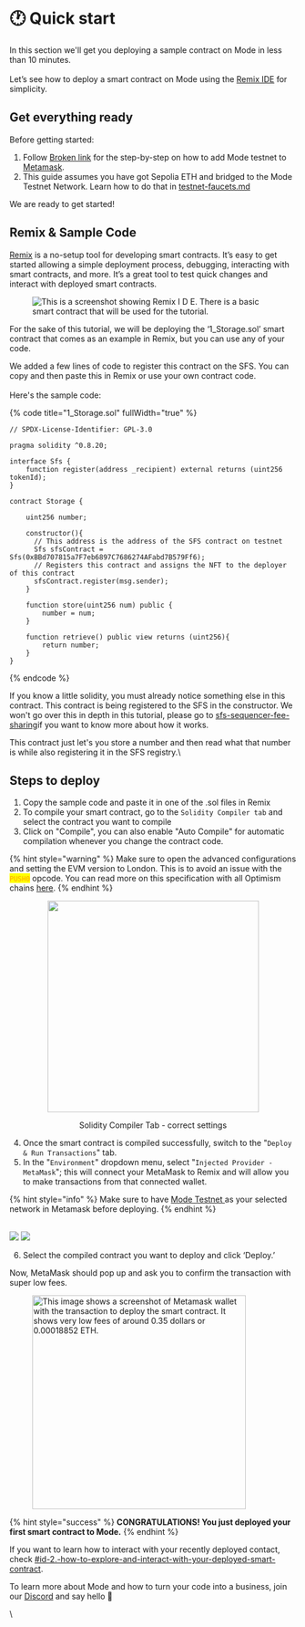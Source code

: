 # 🕐 Quick start

In this section we'll get you deploying a sample contract on Mode in less than 10 minutes.\
\
Let’s see how to deploy a smart contract on Mode using the [Remix IDE](https://remix.ethereum.org) for simplicity.

## Get everything ready

Before getting started:

1. Follow [Broken link](broken-reference "mention") for the step-by-step on how to add Mode testnet to [Metamask](https://metamask.io/download/).
2. This guide assumes you have got Sepolia ETH and bridged to the Mode Testnet Network. Learn how to do that in [testnet-faucets.md](../tools/testnet-faucets.md "mention")

We are ready to get started!

## Remix & Sample Code

[Remix](https://remix.ethereum.org) is a no-setup tool for developing smart contracts. It’s easy to get started allowing a simple deployment process, debugging, interacting with smart contracts, and more. It’s a great tool to test quick changes and interact with deployed smart contracts.

<figure><img src="https://lh4.googleusercontent.com/AdHTInVXjMKYbUPeok0GuLdiZDDTsdxodDjApKYvJ-kEfqQ2dbgEwp1dHhveeYi0m1VkiW6wnBJV_1Tnn4S4JR6KIvuQGZ5eKukwsWAHxF6PsffOneea6mgZzh_OFZThQok1DkpJmtWLkzN1oCmJEYg" alt="This is a screenshot showing Remix I D E. There is a basic smart contract that will be used for the tutorial."><figcaption></figcaption></figure>

For the sake of this tutorial, we will be deploying the ‘1\_Storage.sol’ smart contract that comes as an example in Remix, but you can use any of your code.

We added a few lines of code to register this contract on the SFS. You can copy and then paste this in Remix or use your own contract code.\
\
Here's the sample code:

{% code title="1_Storage.sol" fullWidth="true" %}
```solidity
// SPDX-License-Identifier: GPL-3.0

pragma solidity ^0.8.20;

interface Sfs {
    function register(address _recipient) external returns (uint256 tokenId);
}

contract Storage {

    uint256 number;

    constructor(){
      // This address is the address of the SFS contract on testnet
      Sfs sfsContract = Sfs(0xBBd707815a7F7eb6897C7686274AFabd7B579Ff6); 
      // Registers this contract and assigns the NFT to the deployer of this contract
      sfsContract.register(msg.sender); 
    }
    
    function store(uint256 num) public {
        number = num;
    }

    function retrieve() public view returns (uint256){
        return number;
    }
}
```
{% endcode %}

If you know a little solidity, you must already notice something else in this contract. This contract is being registered to the SFS in the constructor. We won't go over this in depth in this tutorial, please go to [sfs-sequencer-fee-sharing](../build-on-mode/sfs-sequencer-fee-sharing/ "mention")if you want to know more about how it works.



This contract just let's you store a number and then read what that number is while also registering it in the SFS registry.\


## Steps to deploy

1. Copy the sample code and paste it in one of the .sol files in Remix
2. To compile your smart contract, go to the `Solidity Compiler tab` and select the contract you want to compile
3. Click on "Compile", you can also enable "Auto Compile" for automatic compilation whenever you change the contract code.&#x20;

{% hint style="warning" %}
Make sure to open the advanced configurations and setting the EVM version to London. This is to avoid an issue with the <mark style="color:orange;">`PUSH0`</mark> opcode. You can read more on this specification with all Optimism chains [here](https://community.optimism.io/docs/developers/build/differences/#opcode-differences).
{% endhint %}

<div align="center">

<figure><img src="../.gitbook/assets/image (16).png" alt="" width="371"><figcaption><p>Solidity Compiler Tab - correct settings</p></figcaption></figure>

</div>

4. Once the smart contract is compiled successfully, switch to the "`Deploy & Run Transactions`" tab.
5. In the "`Environment`" dropdown menu, select "`Injected Provider - MetaMask`"; this will connect your MetaMask to Remix and will allow you to make transactions from that connected wallet.&#x20;

{% hint style="info" %}
Make sure to have [Mode Testnet ](broken-reference)as your selected network in Metamask before deploying.
{% endhint %}

&#x20;\
![](https://lh4.googleusercontent.com/jmsucoJ4vr4ByW3\_0Nt4gwlckzu78pvh7ugVp2nEep9z9LtpY-BuC5WmhX4k\_uKk2vA\_iIvDZg-VEn8YDzKdoSzmE327wjbLiCIpCGe9xc\_GAxBOC5-LYet-qBNPQ54W5waFpeMZak61a-rmk\_ITxog)                   ![](https://lh6.googleusercontent.com/nIYOD8FEnw-1qCtgMI\_uKK4qRwEjciveycdc3q6iLtuW7su7sOQMZHhG1dw8Rwk2ulO4JFlQU8YxQlJIB8c6uMZJ5t19PCikrkIKVsRZW68PVRz8RVs1NtQOxrQ6x7CwZXtwjlv6W4Fe9x45\_44LWSQ)

6. Select the compiled contract you want to deploy and click ‘Deploy.’&#x20;

Now, MetaMask should pop up and ask you to confirm the transaction with super low fees.&#x20;

<figure><img src="https://lh4.googleusercontent.com/u2Y8C7HIZLdoXt_3UW_bEGSj8fI0oRCoWsvLDfJaHjzviK7ucJKzrCgh8Qiw4OD7Zj8EK3-KGCK7H2fXn5Am5iUbDKHoD44ZDZkHUqC2R8UQmbkvStnjWNMMM9EwDcp_Sgl9Ml-ONlK8wCE0T21wEqo" alt="This image shows a screenshot of Metamask wallet with the transaction to deploy the smart contract. It shows very low fees of around 0.35 dollars or 0.00018852 ETH." width="375"><figcaption></figcaption></figure>



{% hint style="success" %}
**CONGRATULATIONS! You just deployed your first smart contract to Mode.**
{% endhint %}

If you want to learn how to interact with your recently deployed contact, check [#id-2.-how-to-explore-and-interact-with-your-deployed-smart-contract](../build-on-mode/deploying-a-smart-contract/using-remix.md#id-2.-how-to-explore-and-interact-with-your-deployed-smart-contract "mention").

To learn more about Mode and how to turn your code into a business, join our [Discord](https://discord.gg/modenetworkofficial) and say hello 👋

\
